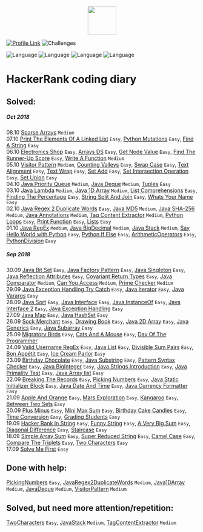 <p align="center">
    <a href="https://www.hackerrank.com/weozUA">
        <img height=75 src="https://d3keuzeb2crhkn.cloudfront.net/hackerrank/assets/styleguide/logo_wordmark-f5c5eb61ab0a154c3ed9eda24d0b9e31.svg">
    </a>
</p>

[![Profile Link](https://img.shields.io/badge/hackerRank-profile_link-brightgreen.svg)](https://www.hackerrank.com/weozUA)  ![Challenges](https://img.shields.io/badge/Challanges-104_solved-orange.svg)

![Language](https://img.shields.io/badge/Language-Java_8-7873ae.svg)
![Language](https://img.shields.io/badge/Language-Python-7873ae.svg)
![Language](https://img.shields.io/badge/Language-Groovy-7873ae.svg)
![Language](https://img.shields.io/badge/Language-Javascript-7873ae.svg)
  

HackerRank coding diary
=====  

Solved:
------
##### Oct 2018
08.10    [Sparse Arrays](https://www.hackerrank.com/challenges/sparse-arrays/problem) `Medium`  
07.10    [Print The Elements Of A Linked List](https://www.hackerrank.com/challenges/print-the-elements-of-a-linked-list/problem) `Easy`,
         [Python Mutations](https://www.hackerrank.com/challenges/python-mutations/problem) `Easy`,
         [Find A String](https://www.hackerrank.com/challenges/find-a-string/problem) `Easy`  
06.10    [Electronics Shop](https://www.hackerrank.com/challenges/electronics-shop/problem) `Easy`,
         [Arrays DS](https://www.hackerrank.com/challenges/arrays-ds/problem) `Easy`,
         [Get Node Value](https://www.hackerrank.com/challenges/get-the-value-of-the-node-at-a-specific-position-from-the-tail/problem) `Easy`,
         [Find The Runner-Up Score](https://www.hackerrank.com/challenges/find-second-maximum-number-in-a-list/problem) `Easy`,
         [Write A Function](https://www.hackerrank.com/challenges/write-a-function/problem) `Medium`  
05.10    [Visitor Pattern](https://www.hackerrank.com/challenges/java-vistor-pattern/problem) `Medium`,
         [Counting Valleys](https://www.hackerrank.com/challenges/counting-valleys/problem) `Easy`,
         [Swap Case](https://www.hackerrank.com/challenges/swap-case/problem) `Easy`,
         [Text Alignment](https://www.hackerrank.com/challenges/text-alignment/problem) `Easy`,
         [Text Wrap](https://www.hackerrank.com/challenges/text-wrap/problem) `Easy`,
         [Set Add](https://www.hackerrank.com/challenges/py-set-add/problem) `Easy`,
         [Set Intersection Operation](https://www.hackerrank.com/challenges/py-set-intersection-operation/problem) `Easy`,
         [Set Union](https://www.hackerrank.com/challenges/py-set-union/problem) `Easy`  
04.10    [Java Priority Queue](https://www.hackerrank.com/challenges/java-priority-queue/problem) `Medium`,
         [Java Deque](https://www.hackerrank.com/challenges/java-dequeue/problem) `Medium`,
         [Tuples](https://www.hackerrank.com/challenges/python-tuples/problem) `Easy`  
03.10    [Java Lambda](https://www.hackerrank.com/challenges/java-lambda-expressions/problem) `Medium`,
         [Java 1D Array](https://www.hackerrank.com/challenges/java-1d-array/problem) `Medium`,
         [List Comprehensions](https://www.hackerrank.com/challenges/list-comprehensions/problem) `Easy`,
         [Finding The Percentage](https://www.hackerrank.com/challenges/finding-the-percentage/problem) `Easy`,
         [String Split And Join](https://www.hackerrank.com/challenges/python-string-split-and-join/problem) `Easy`,
         [Whats Your Name](https://www.hackerrank.com/challenges/whats-your-name/problem) `Easy`  
02.10    [Java Regex 2 Duplicate Words](https://www.hackerrank.com/challenges/duplicate-word/problem) `Easy`,
         [Java MD5](https://www.hackerrank.com/challenges/java-md5/problem) `Medium`,
         [Java SHA-256](https://www.hackerrank.com/challenges/sha-256/problem) `Medium`,
         [Java Annotations](https://www.hackerrank.com/challenges/java-annotations/problem) `Medium`,
         [Tag Content Extractor](https://www.hackerrank.com/challenges/tag-content-extractor/problem) `Medium`,
         [Python Loops](https://www.hackerrank.com/challenges/python-loops/problem) `Easy`,
         [Print Function](https://www.hackerrank.com/challenges/python-print/problem) `Easy`,
         [Lists](https://www.hackerrank.com/challenges/python-lists/problem) `Easy`  
01.10    [Java RegEx](https://www.hackerrank.com/challenges/java-regex/problem) `Medium`,
         [Java BigDecimal](https://www.hackerrank.com/challenges/java-bigdecimal/problem) `Medium`,
         [Java Stack](https://www.hackerrank.com/challenges/java-stack/problem) `Medium`,
         [Say Hello World with Python](https://www.hackerrank.com/challenges/py-hello-world/problem) `Easy`,
         [Python If Else](https://www.hackerrank.com/challenges/py-if-else/problem) `Easy`,
         [ArithmeticOperators](https://www.hackerrank.com/challenges/python-arithmetic-operators/problem) `Easy`,
         [PythonDivision](https://www.hackerrank.com/challenges/python-division/problem) `Easy`
##### Sep 2018
30.09    [Java Bit Set](https://www.hackerrank.com/challenges/java-bitset/problem) `Easy`,
         [Java Factory Pattern](https://www.hackerrank.com/challenges/java-factory/problem) `Easy`, 
         [Java Singleton](https://www.hackerrank.com/challenges/java-singleton/problem) `Easy`,
         [Java Reflection Attributes](https://www.hackerrank.com/challenges/java-reflection-attributes/problem) `Easy`, 
         [Covariant Return Types](https://www.hackerrank.com/challenges/java-covariance/problem) `Easy`,
         [Java Comparator](https://www.hackerrank.com/challenges/java-comparator/problem) `Medium`,
         [Can You Access](https://www.hackerrank.com/challenges/can-you-access/problem) `Medium`,
         [Prime Checker](https://www.hackerrank.com/challenges/prime-checker/problem) `Medium`  
29.09    [Java Exception Handling Try Catch](https://www.hackerrank.com/challenges/java-exception-handling-try-catch/problem) `Easy`,
         [Java Iterator](https://www.hackerrank.com/challenges/java-iterator/problem) `Easy`,
         [Java Varargs](https://www.hackerrank.com/challenges/simple-addition-varargs/problem) `Easy`  
28.09    [Java Sort](https://www.hackerrank.com/challenges/java-sort/problem) `Easy`,
         [Java Interface](https://www.hackerrank.com/challenges/java-interface/problem) `Easy`,
         [Java InstanceOf](https://www.hackerrank.com/challenges/java-instanceof-keyword/problem) `Easy`,
         [Java Interface 2](https://www.hackerrank.com/challenges/java-inheritance-2/problem) `Easy`,
         [Java Exception Handling](https://www.hackerrank.com/challenges/java-exception-handling/problem) `Easy`  
27.09    [Java Map](https://www.hackerrank.com/challenges/phone-book/problem) `Easy`,
         [Java HashSet](https://www.hackerrank.com/challenges/java-hashset/problem) `Easy`  
26.09    [Sock Merchant](https://www.hackerrank.com/challenges/sock-merchant/problem) `Easy`,
         [Drawing Book](https://www.hackerrank.com/challenges/drawing-book/problem) `Easy`,
         [Java 2D Array](https://www.hackerrank.com/challenges/java-2d-array/problem) `Easy`,
         [Java Generics](https://www.hackerrank.com/challenges/java-generics/problem) `Easy`,
         [Java Subarray](https://www.hackerrank.com/challenges/java-negative-subarray/problem) `Easy`  
25.09    [Migratory Birds](https://www.hackerrank.com/challenges/migratory-birds/problem) `Easy`,
         [Cats And A Mouse](https://www.hackerrank.com/challenges/cats-and-a-mouse/problem) `Easy`,
         [Day Of The Programmer](https://www.hackerrank.com/challenges/day-of-the-programmer/problem)  
24.09    [Valid Username RegEx](https://www.hackerrank.com/challenges/valid-username-checker/problem) `Easy`,
         [Java List](https://www.hackerrank.com/challenges/java-list/problem) `Easy`,
         [Divisible Sum Pairs](https://www.hackerrank.com/challenges/divisible-sum-pairs/problem) `Easy`,
         [Bon Appétit](https://www.hackerrank.com/challenges/bon-appetit/problem) `Easy`,
         [Ice Cream Parlor](https://www.hackerrank.com/challenges/icecream-parlor/problem) `Easy`  
23.09    [Birthday Chocolate](https://www.hackerrank.com/challenges/the-birthday-bar/problem) `Easy`, 
         [Java Substring](https://www.hackerrank.com/challenges/java-substring/problem) `Easy`, 
         [Pattern Syntax Checker](https://www.hackerrank.com/challenges/pattern-syntax-checker/problem) `Easy`,
         [Java BigInteger](https://www.hackerrank.com/challenges/java-biginteger/problem) `Easy`,
         [Java Strings Introduction](https://www.hackerrank.com/challenges/java-strings-introduction/problem) `Easy`,
         [Java Primality Test](https://www.hackerrank.com/challenges/java-primality-test/problem) `Easy`,
         [Java Array list](https://www.hackerrank.com/challenges/java-arraylist/problem) `Easy`  
22.09    [Breaking The Records](https://www.hackerrank.com/challenges/breaking-best-and-worst-records/problem) `Easy`, 
         [Picking Numbers](https://www.hackerrank.com/challenges/picking-numbers/problem) `Easy`,
         [Java Static Initializer Block](https://www.hackerrank.com/challenges/java-static-initializer-block/problem) `Easy`,
         [Java Date And Time](https://www.hackerrank.com/challenges/java-date-and-time/problem) `Easy`,
         [Java Currency Formatter](https://www.hackerrank.com/challenges/java-currency-formatter/problem) `Easy`  
21.09    [Apple And Orange](https://www.hackerrank.com/challenges/apple-and-orange/problem) `Easy`,
         [Mars Exploration](https://www.hackerrank.com/challenges/mars-exploration/problem) `Easy`,
         [Kangaroo](https://www.hackerrank.com/challenges/kangaroo/problem) `Easy`,
         [Between Two Sets](https://www.hackerrank.com/challenges/between-two-sets/problem) `Easy`  
20.09    [Plus Minus](https://www.hackerrank.com/challenges/plus-minus/problem) `Easy`, 
         [Mini Max Sum](https://www.hackerrank.com/challenges/mini-max-sum/problem) `Easy`,
         [Birthday Cake Candles](https://www.hackerrank.com/challenges/birthday-cake-candles/problem) `Easy`,
         [Time Conversion](https://www.hackerrank.com/challenges/time-conversion/problem) `Easy`,
         [Grading Students](https://www.hackerrank.com/challenges/grading/problem) `Easy`  
19.09    [Hacker Rank In String](https://www.hackerrank.com/challenges/hackerrank-in-a-string/problem) `Easy`,
         [Funny String](https://www.hackerrank.com/challenges/funny-string/problem) `Easy`,
         [A Very Big Sum](https://www.hackerrank.com/challenges/a-very-big-sum/problem) `Easy`,
         [Diagonal Difference](https://www.hackerrank.com/challenges/diagonal-difference/problem) `Easy`,
         [Staircase](https://www.hackerrank.com/challenges/staircase/problem) `Easy`  
18.09    [Simple Array Sum](https://www.hackerrank.com/challenges/simple-array-sum/problem) `Easy`,
         [Super Reduced String](https://www.hackerrank.com/challenges/reduced-string/problem) `Easy`,
         [Camel Case](https://www.hackerrank.com/challenges/camelcase/problem) `Easy`, 
         [Compare The Triplets](https://www.hackerrank.com/challenges/compare-the-triplets/problem) `Easy`,
         [Two Characters](https://www.hackerrank.com/challenges/two-characters/problem) `Easy`  
17.09    [Solve Me First](https://www.hackerrank.com/challenges/solve-me-first/problem) `Easy`  
         

Done with help:
------
[PickingNumbers](https://www.hackerrank.com/challenges/picking-numbers/problem) `Easy`,
[JavaRegex2DuplicateWords](https://www.hackerrank.com/challenges/duplicate-word/problem) `Medium`,
[Java1DArray](https://www.hackerrank.com/challenges/java-1d-array/problem) `Medium`,
[JavaDeque](https://www.hackerrank.com/challenges/java-dequeue/problem) `Medium`,
[VisitorPattern](https://www.hackerrank.com/challenges/java-vistor-pattern/problem) `Medium`  

Solved, but need more attention/repetition:
------
[TwoCharacters](https://www.hackerrank.com/challenges/two-characters/problem) `Easy`,
[JavaStack](https://www.hackerrank.com/challenges/java-stack/problem) `Medium`,
[TagContentExtractor](https://www.hackerrank.com/challenges/tag-content-extractor/problem) `Medium`